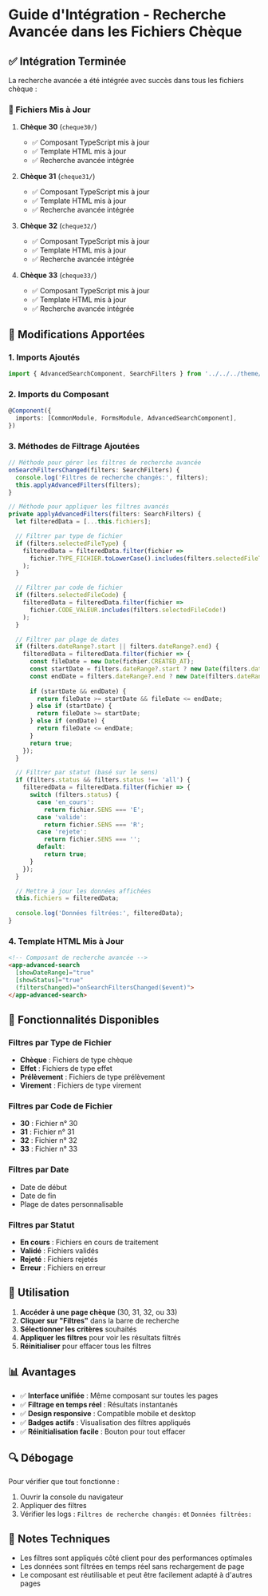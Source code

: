 # Guide d'Intégration - Recherche Avancée dans les Fichiers Chèque

## ✅ **Intégration Terminée**

La recherche avancée a été intégrée avec succès dans tous les fichiers chèque :

### **📁 Fichiers Mis à Jour**

1. **Chèque 30** (`cheque30/`)
   - ✅ Composant TypeScript mis à jour
   - ✅ Template HTML mis à jour
   - ✅ Recherche avancée intégrée

2. **Chèque 31** (`cheque31/`)
   - ✅ Composant TypeScript mis à jour
   - ✅ Template HTML mis à jour
   - ✅ Recherche avancée intégrée

3. **Chèque 32** (`cheque32/`)
   - ✅ Composant TypeScript mis à jour
   - ✅ Template HTML mis à jour
   - ✅ Recherche avancée intégrée

4. **Chèque 33** (`cheque33/`)
   - ✅ Composant TypeScript mis à jour
   - ✅ Template HTML mis à jour
   - ✅ Recherche avancée intégrée

## 🔧 **Modifications Apportées**

### **1. Imports Ajoutés**
```typescript
import { AdvancedSearchComponent, SearchFilters } from '../../../theme/shared/components/advanced-search/advanced-search.component';
```

### **2. Imports du Composant**
```typescript
@Component({
  imports: [CommonModule, FormsModule, AdvancedSearchComponent],
})
```

### **3. Méthodes de Filtrage Ajoutées**
```typescript
// Méthode pour gérer les filtres de recherche avancée
onSearchFiltersChanged(filters: SearchFilters) {
  console.log('Filtres de recherche changés:', filters);
  this.applyAdvancedFilters(filters);
}

// Méthode pour appliquer les filtres avancés
private applyAdvancedFilters(filters: SearchFilters) {
  let filteredData = [...this.fichiers];

  // Filtrer par type de fichier
  if (filters.selectedFileType) {
    filteredData = filteredData.filter(fichier => 
      fichier.TYPE_FICHIER.toLowerCase().includes(filters.selectedFileType!.toLowerCase())
    );
  }

  // Filtrer par code de fichier
  if (filters.selectedFileCode) {
    filteredData = filteredData.filter(fichier => 
      fichier.CODE_VALEUR.includes(filters.selectedFileCode!)
    );
  }

  // Filtrer par plage de dates
  if (filters.dateRange?.start || filters.dateRange?.end) {
    filteredData = filteredData.filter(fichier => {
      const fileDate = new Date(fichier.CREATED_AT);
      const startDate = filters.dateRange?.start ? new Date(filters.dateRange.start) : null;
      const endDate = filters.dateRange?.end ? new Date(filters.dateRange.end) : null;
      
      if (startDate && endDate) {
        return fileDate >= startDate && fileDate <= endDate;
      } else if (startDate) {
        return fileDate >= startDate;
      } else if (endDate) {
        return fileDate <= endDate;
      }
      return true;
    });
  }

  // Filtrer par statut (basé sur le sens)
  if (filters.status && filters.status !== 'all') {
    filteredData = filteredData.filter(fichier => {
      switch (filters.status) {
        case 'en_cours':
          return fichier.SENS === 'E';
        case 'valide':
          return fichier.SENS === 'R';
        case 'rejete':
          return fichier.SENS === '';
        default:
          return true;
      }
    });
  }

  // Mettre à jour les données affichées
  this.fichiers = filteredData;
  
  console.log('Données filtrées:', filteredData);
}
```

### **4. Template HTML Mis à Jour**
```html
<!-- Composant de recherche avancée -->
<app-advanced-search 
  [showDateRange]="true"
  [showStatus]="true"
  (filtersChanged)="onSearchFiltersChanged($event)">
</app-advanced-search>
```

## 🎯 **Fonctionnalités Disponibles**

### **Filtres par Type de Fichier**
- **Chèque** : Fichiers de type chèque
- **Effet** : Fichiers de type effet
- **Prélèvement** : Fichiers de type prélèvement
- **Virement** : Fichiers de type virement

### **Filtres par Code de Fichier**
- **30** : Fichier n° 30
- **31** : Fichier n° 31
- **32** : Fichier n° 32
- **33** : Fichier n° 33

### **Filtres par Date**
- Date de début
- Date de fin
- Plage de dates personnalisable

### **Filtres par Statut**
- **En cours** : Fichiers en cours de traitement
- **Validé** : Fichiers validés
- **Rejeté** : Fichiers rejetés
- **Erreur** : Fichiers en erreur

## 🚀 **Utilisation**

1. **Accéder à une page chèque** (30, 31, 32, ou 33)
2. **Cliquer sur "Filtres"** dans la barre de recherche
3. **Sélectionner les critères** souhaités
4. **Appliquer les filtres** pour voir les résultats filtrés
5. **Réinitialiser** pour effacer tous les filtres

## 📊 **Avantages**

- ✅ **Interface unifiée** : Même composant sur toutes les pages
- ✅ **Filtrage en temps réel** : Résultats instantanés
- ✅ **Design responsive** : Compatible mobile et desktop
- ✅ **Badges actifs** : Visualisation des filtres appliqués
- ✅ **Réinitialisation facile** : Bouton pour tout effacer

## 🔍 **Débogage**

Pour vérifier que tout fonctionne :
1. Ouvrir la console du navigateur
2. Appliquer des filtres
3. Vérifier les logs : `Filtres de recherche changés:` et `Données filtrées:`

## 📝 **Notes Techniques**

- Les filtres sont appliqués côté client pour des performances optimales
- Les données sont filtrées en temps réel sans rechargement de page
- Le composant est réutilisable et peut être facilement adapté à d'autres pages 